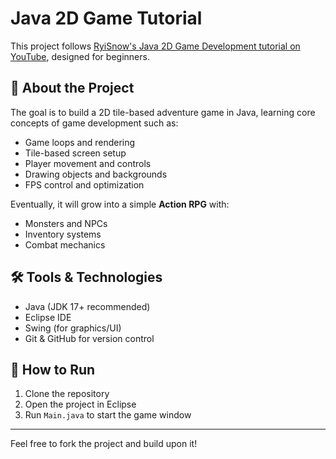 # Java 2D Game Tutorial

This project follows [RyiSnow's Java 2D Game Development tutorial on YouTube](https://www.youtube.com/watch?v=om59cwR7psI&ab_channel=RyiSnow), designed for beginners.

## 🔧 About the Project

The goal is to build a 2D tile-based adventure game in Java, learning core concepts of game development such as:

- Game loops and rendering
- Tile-based screen setup
- Player movement and controls
- Drawing objects and backgrounds
- FPS control and optimization

Eventually, it will grow into a simple **Action RPG** with:

- Monsters and NPCs
- Inventory systems
- Combat mechanics

## 🛠 Tools & Technologies

- Java (JDK 17+ recommended)
- Eclipse IDE
- Swing (for graphics/UI)
- Git & GitHub for version control

## 🚀 How to Run

1. Clone the repository
2. Open the project in Eclipse
3. Run `Main.java` to start the game window

---

Feel free to fork the project and build upon it!
